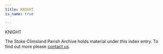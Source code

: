 ```yaml
---
title: KNIGHT
is_name: true

---
```


KNIGHT


The Stoke Climsland Parish Archive holds material under this index entry. To find out more please [contact us](/contact/)
